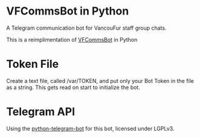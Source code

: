# VFCommsBot in Python
A Telegram communication bot for VancouFur staff group chats.

This is a reimplimentation of [VFCommsBot](https://github.com/wolfskyzen/vfcommsbot) in Python

# Token File
Create a text file, called /var/TOKEN, and put only your Bot Token in the file as a string. This gets read on start to initialize the bot.

# Telegram API
Using the [python-telegram-bot](https://python-telegram-bot.org/) for this bot, licensed under LGPLv3.
